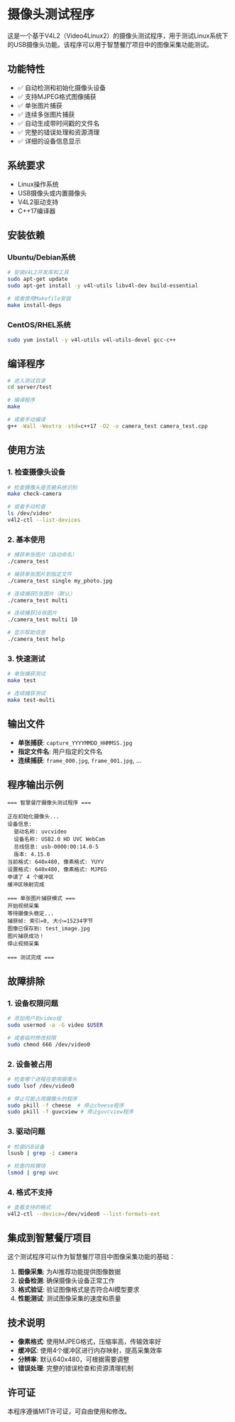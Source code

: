 # 摄像头测试程序

这是一个基于V4L2（Video4Linux2）的摄像头测试程序，用于测试Linux系统下的USB摄像头功能。该程序可以用于智慧餐厅项目中的图像采集功能测试。

## 功能特性

- ✅ 自动检测和初始化摄像头设备
- ✅ 支持MJPEG格式图像捕获
- ✅ 单张图片捕获
- ✅ 连续多张图片捕获
- ✅ 自动生成带时间戳的文件名
- ✅ 完整的错误处理和资源清理
- ✅ 详细的设备信息显示

## 系统要求

- Linux操作系统
- USB摄像头或内置摄像头
- V4L2驱动支持
- C++17编译器

## 安装依赖

### Ubuntu/Debian系统
```bash
# 安装V4L2开发库和工具
sudo apt-get update
sudo apt-get install -y v4l-utils libv4l-dev build-essential

# 或者使用Makefile安装
make install-deps
```

### CentOS/RHEL系统
```bash
sudo yum install -y v4l-utils v4l-utils-devel gcc-c++
```

## 编译程序

```bash
# 进入测试目录
cd server/test

# 编译程序
make

# 或者手动编译
g++ -Wall -Wextra -std=c++17 -O2 -o camera_test camera_test.cpp
```

## 使用方法

### 1. 检查摄像头设备
```bash
# 检查摄像头是否被系统识别
make check-camera

# 或者手动检查
ls /dev/video*
v4l2-ctl --list-devices
```

### 2. 基本使用

```bash
# 捕获单张图片（自动命名）
./camera_test

# 捕获单张图片到指定文件
./camera_test single my_photo.jpg

# 连续捕获5张图片（默认）
./camera_test multi

# 连续捕获10张图片
./camera_test multi 10

# 显示帮助信息
./camera_test help
```

### 3. 快速测试

```bash
# 单张捕获测试
make test

# 连续捕获测试
make test-multi
```

## 输出文件

- **单张捕获**: `capture_YYYYMMDD_HHMMSS.jpg`
- **指定文件名**: 用户指定的文件名
- **连续捕获**: `frame_000.jpg`, `frame_001.jpg`, ...

## 程序输出示例

```
=== 智慧餐厅摄像头测试程序 ===

正在初始化摄像头...
设备信息:
  驱动名称: uvcvideo
  设备名称: USB2.0 HD UVC WebCam
  总线信息: usb-0000:00:14.0-5
  版本: 4.15.0
当前格式: 640x480, 像素格式: YUYV
设置格式: 640x480, 像素格式: MJPEG
申请了 4 个缓冲区
缓冲区映射完成

=== 单张图片捕获模式 ===
开始视频采集
等待摄像头稳定...
捕获帧: 索引=0, 大小=15234字节
图像已保存到: test_image.jpg
图片捕获成功！
停止视频采集

=== 测试完成 ===
```

## 故障排除

### 1. 设备权限问题
```bash
# 添加用户到video组
sudo usermod -a -G video $USER

# 或者临时修改权限
sudo chmod 666 /dev/video0
```

### 2. 设备被占用
```bash
# 检查哪个进程在使用摄像头
sudo lsof /dev/video0

# 停止可能占用摄像头的程序
sudo pkill -f cheese  # 停止cheese程序
sudo pkill -f guvcview # 停止guvcview程序
```

### 3. 驱动问题
```bash
# 检查USB设备
lsusb | grep -i camera

# 检查内核模块
lsmod | grep uvc
```

### 4. 格式不支持
```bash
# 查看支持的格式
v4l2-ctl --device=/dev/video0 --list-formats-ext
```

## 集成到智慧餐厅项目

这个测试程序可以作为智慧餐厅项目中图像采集功能的基础：

1. **图像采集**: 为AI推荐功能提供图像数据
2. **设备检测**: 确保摄像头设备正常工作
3. **格式验证**: 验证图像格式是否符合AI模型要求
4. **性能测试**: 测试图像采集的速度和质量

## 技术说明

- **像素格式**: 使用MJPEG格式，压缩率高，传输效率好
- **缓冲区**: 使用4个缓冲区进行内存映射，提高采集效率
- **分辨率**: 默认640x480，可根据需要调整
- **错误处理**: 完整的错误检查和资源清理机制

## 许可证

本程序遵循MIT许可证，可自由使用和修改。
